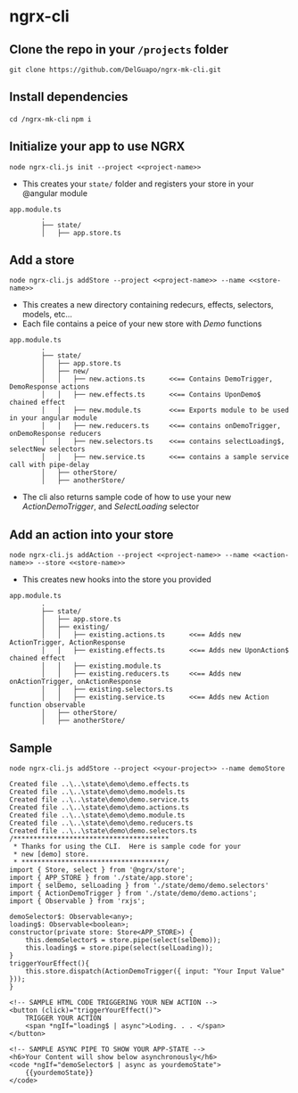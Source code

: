 # ngrx-cli
## Clone the repo in your `/projects` folder
`git clone https://github.com/DelGuapo/ngrx-mk-cli.git`
## Install dependencies
`cd /ngrx-mk-cli`
`npm i`
## Initialize your app to use NGRX 
`node ngrx-cli.js init --project <<project-name>>`
- This creates your `state/` folder and registers your store in your @angular module
```
app.module.ts
        .
        ├── state/
        │   ├── app.store.ts
```
## Add a store
`node ngrx-cli.js addStore --project <<project-name>> --name <<store-name>>`
- This creates a new directory containing redecurs, effects, selectors, models, etc...
- Each file contains a peice of your new store with *Demo* functions
```
app.module.ts
        .
        ├── state/
        │   ├── app.store.ts
        │   ├── new/
        │   │   ├── new.actions.ts      <<== Contains DemoTrigger, DemoResponse actions
        │   │   ├── new.effects.ts      <<== Contains UponDemo$ chained effect
        │   │   ├── new.module.ts       <<== Exports module to be used in your angular module
        │   │   ├── new.reducers.ts     <<== contains onDemoTrigger, onDemoResponse reducers
        │   │   ├── new.selectors.ts    <<== contains selectLoading$, selectNew selectors
        │   │   ├── new.service.ts      <<== contains a sample service call with pipe-delay
        │   ├── otherStore/
        │   ├── anotherStore/
```
- The cli also returns sample code of how to use your new *ActionDemoTrigger*, and *SelectLoading* selector
## Add an action into your store
`node ngrx-cli.js addAction --project <<project-name>> --name <<action-name>> --store <<store-name>>`    
- This creates new hooks into the store you provided
```
app.module.ts
        .
        ├── state/
        │   ├── app.store.ts
        │   ├── existing/
        │   │   ├── existing.actions.ts      <<== Adds new ActionTrigger, ActionResponse
        │   │   ├── existing.effects.ts      <<== Adds new UponAction$ chained effect
        │   │   ├── existing.module.ts       
        │   │   ├── existing.reducers.ts     <<== Adds new onActionTrigger, onActionResponse
        │   │   ├── existing.selectors.ts    
        │   │   ├── existing.service.ts      <<== Adds new Action function observable
        │   ├── otherStore/
        │   ├── anotherStore/
```

## Sample
`node ngrx-cli.js addStore --project <<your-project>> --name demoStore`

```
Created file ..\..\state\demo\demo.effects.ts
Created file ..\..\state\demo\demo.models.ts
Created file ..\..\state\demo\demo.service.ts
Created file ..\..\state\demo\demo.actions.ts
Created file ..\..\state\demo\demo.module.ts
Created file ..\..\state\demo\demo.reducers.ts
Created file ..\..\state\demo\demo.selectors.ts
/***************************************
 * Thanks for using the CLI.  Here is sample code for your
 * new [demo] store.
 * ************************************/
import { Store, select } from '@ngrx/store';
import { APP_STORE } from './state/app.store';
import { selDemo, selLoading } from './state/demo/demo.selectors'
import { ActionDemoTrigger } from './state/demo/demo.actions';
import { Observable } from 'rxjs';

demoSelector$: Observable<any>;
loading$: Observable<boolean>;
constructor(private store: Store<APP_STORE>) {
    this.demoSelector$ = store.pipe(select(selDemo));
    this.loading$ = store.pipe(select(selLoading));
}
triggerYourEffect(){
    this.store.dispatch(ActionDemoTrigger({ input: "Your Input Value" }));
}

<!-- SAMPLE HTML CODE TRIGGERING YOUR NEW ACTION -->
<button (click)="triggerYourEffect()">
    TRIGGER YOUR ACTION
    <span *ngIf="loading$ | async">Loding. . . </span>
</button>

<!-- SAMPLE ASYNC PIPE TO SHOW YOUR APP-STATE -->
<h6>Your Content will show below asynchronously</h6>
<code *ngIf="demoSelector$ | async as yourdemoState">
    {{yourdemoState}}
</code>
```
